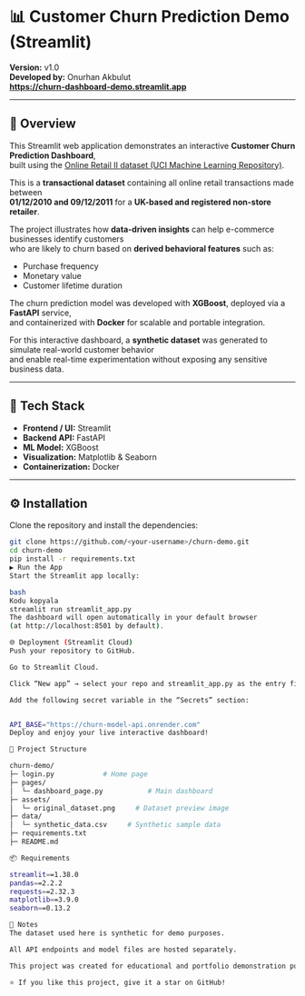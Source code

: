 # 📊 Customer Churn Prediction Demo (Streamlit)

**Version:** v1.0  
**Developed by:** Onurhan Akbulut  
**https://churn-dashboard-demo.streamlit.app**

---

## 🚀 Overview

This Streamlit web application demonstrates an interactive **Customer Churn Prediction Dashboard**,  
built using the [Online Retail II dataset (UCI Machine Learning Repository)](https://archive.ics.uci.edu/dataset/352/online%2Bretail).

This is a **transactional dataset** containing all online retail transactions made between  
**01/12/2010 and 09/12/2011** for a **UK-based and registered non-store retailer**.

The project illustrates how **data-driven insights** can help e-commerce businesses identify customers  
who are likely to churn based on **derived behavioral features** such as:

- Purchase frequency  
- Monetary value  
- Customer lifetime duration  

The churn prediction model was developed with **XGBoost**, deployed via a **FastAPI** service,  
and containerized with **Docker** for scalable and portable integration.

For this interactive dashboard, a **synthetic dataset** was generated to simulate real-world customer behavior  
and enable real-time experimentation without exposing any sensitive business data.

---

## 🧩 Tech Stack

- **Frontend / UI:** Streamlit  
- **Backend API:** FastAPI  
- **ML Model:** XGBoost  
- **Visualization:** Matplotlib & Seaborn  
- **Containerization:** Docker  

---

## ⚙️ Installation

Clone the repository and install the dependencies:

```bash
git clone https://github.com/<your-username>/churn-demo.git
cd churn-demo
pip install -r requirements.txt
▶️ Run the App
Start the Streamlit app locally:

bash
Kodu kopyala
streamlit run streamlit_app.py
The dashboard will open automatically in your default browser
(at http://localhost:8501 by default).

🌐 Deployment (Streamlit Cloud)
Push your repository to GitHub.

Go to Streamlit Cloud.

Click “New app” → select your repo and streamlit_app.py as the entry file.

Add the following secret variable in the “Secrets” section:


API_BASE="https://churn-model-api.onrender.com"
Deploy and enjoy your live interactive dashboard!

📁 Project Structure

churn-demo/
├─ login.py            # Home page
├─ pages/
│  └─ dashboard_page.py           # Main dashboard
├─ assets/
│  └─ original_dataset.png     # Dataset preview image
├─ data/
│  └─ synthetic_data.csv     # Synthetic sample data
├─ requirements.txt
├─ README.md

📦 Requirements

streamlit==1.38.0
pandas==2.2.2
requests==2.32.3
matplotlib==3.9.0
seaborn==0.13.2

🏁 Notes
The dataset used here is synthetic for demo purposes.

All API endpoints and model files are hosted separately.

This project was created for educational and portfolio demonstration purposes.

⭐ If you like this project, give it a star on GitHub!

